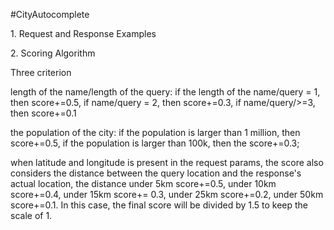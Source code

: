 #CityAutocomplete

<p>1. Request and Response Examples</p>

<p>2. Scoring Algorithm</p>
Three criterion
<p>length of the name/length of the query:   if the length of the name/query = 1, then score+=0.5, if name/query = 2, then score+=0.3, if name/query/>=3, then score+=0.1
</p>
<p>the population of the city: if the population is larger than 1 million, then score+=0.5, if the population is larger than 100k, then the score+=0.3;
</p>
<p>when latitude and longitude is present in the request params, the score also considers the distance between the query location and the response's actual location, the distance under 5km score+=0.5, under 10km score+=0.4, under 15km score+= 0.3, under 25km score+=0.2, under 50km score+=0.1.
In this case, the final score will be divided by 1.5 to keep the scale of 1.
</p>